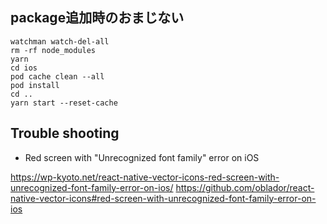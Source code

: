 ## package追加時のおまじない
```
watchman watch-del-all
rm -rf node_modules
yarn
cd ios 
pod cache clean --all
pod install
cd ..
yarn start --reset-cache
```

## Trouble shooting
- Red screen with "Unrecognized font family" error on iOS

https://wp-kyoto.net/react-native-vector-icons-red-screen-with-unrecognized-font-family-error-on-ios/
https://github.com/oblador/react-native-vector-icons#red-screen-with-unrecognized-font-family-error-on-ios
